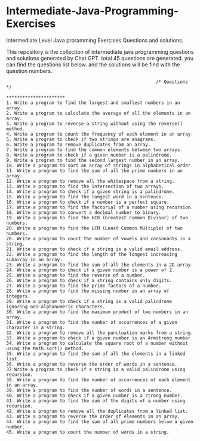 # Intermediate-Java-Programming-Exercises
Intermediate Level Java proramming Exercises Questions and solutions. 

This repository is the collection of intermediate java programming questions and solutions generated by Chat GPT.
total 45 questions are generated. you can find the questions list below. and the solutions will be find with the question numbers. 

                                                            /* Questions */
                                                        **********************
    1. Write a program to find the largest and smallest numbers in an array.
    2. Write a program to calculate the average of all the elements in an array.
    3. Write a program to reverse a string without using the reverse() method.
    4. Write a program to count the frequency of each element in an array.
    5. Write a program to check if two strings are anagrams.
    6. Write a program to remove duplicates from an array.
    7. Write a program to find the common elements between two arrays.
    8. Write a program to check if a given number is a palindrome.
    9. Write a program to find the second largest number in an array.
    10. Write a program to sort an array of strings in alphabetical order.
    11. Write a program to find the sum of all the prime numbers in an array.
    12. Write a program to remove all the whitespace from a string.
    13. Write a program to find the intersection of two arrays.
    14. Write a program to check if a given string is a palindrome.
    15. Write a program to find the longest word in a sentence.
    16. Write a program to check if a number is a perfect square.
    17. Write a program to find the factorial of a number using recursion.
    18. Write a program to convert a decimal number to binary.
    19. Write a program to find the GCD (Greatest Common Divisor) of two numbers.
    20. Write a program to find the LCM (Least Common Multiple) of two numbers.
    20. Write a program to count the number of vowels and consonants in a string.
    21. Write a program to check if a string is a valid email address.
    22. Write a program to find the length of the longest increasing subarray in an array.
    23. Write a program to find the sum of all the elements in a 2D array.
    24. Write a program to check if a given number is a power of 2.
    25. Write a program to find the reverse of a number.
    26. Write a program to check if a string contains only digits.
    27. Write a program to find the prime factors of a number.
    28. Write a program to find the missing number in an array of integers.
    29. Write a program to check if a string is a valid palindrome ignoring non-alphanumeric characters.
    30. Write a program to find the maximum product of two numbers in an array.
    31. Write a program to find the number of occurrences of a given character in a string.
    32. Write a program to remove all the punctuation marks from a string.
    33. Write a program to check if a given number is an Armstrong number.
    34. Write a program to calculate the square root of a number without using the Math.sqrt() method.
    35. Write a program to find the sum of all the elements in a linked list.
    36. Write a program to reverse the order of words in a sentence.
    37 Write a program to check if a string is a valid palindrome using recursion.
    38. Write a program to find the number of occurrences of each element in an array.
    39. Write a program to find the number of words in a sentence.
    40. Write a program to check if a given number is a strong number.
    41. Write a program to find the sum of the digits of a number using recursion.
    42. Write a program to remove all the duplicates from a linked list.
    43. Write a program to reverse the order of elements in an array.
    44. Write a program to find the sum of all prime numbers below a given number.
    45. Write a program to count the number of words in a string.
